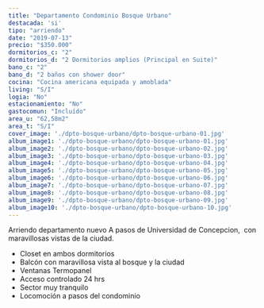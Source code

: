 ```yaml
---
title: "Departamento Condominio Bosque Urbano"
destacada: 'si'
tipo: "arriendo"
date: "2019-07-13"
precio: "$350.000"
dormitorios_c: "2"
dormitorios_d: "2 Dormitorios amplios (Principal en Suite)"
bano_c: "2"
bano_d: "2 baños con shower door"
cocina: "Cocina americana equipada y amoblada"
living: "S/I"
logia: "No"
estacionamiento: "No"
gastocomun: "Incluído"
area_u: "62,58m2"
area_t: "S/I"
cover_image: './dpto-bosque-urbano/dpto-bosque-urbano-01.jpg'
album_image1: './dpto-bosque-urbano/dpto-bosque-urbano-01.jpg'
album_image2: './dpto-bosque-urbano/dpto-bosque-urbano-02.jpg'
album_image3: './dpto-bosque-urbano/dpto-bosque-urbano-03.jpg'
album_image4: './dpto-bosque-urbano/dpto-bosque-urbano-04.jpg'
album_image5: './dpto-bosque-urbano/dpto-bosque-urbano-05.jpg'
album_image6: './dpto-bosque-urbano/dpto-bosque-urbano-06.jpg'
album_image7: './dpto-bosque-urbano/dpto-bosque-urbano-07.jpg'
album_image8: './dpto-bosque-urbano/dpto-bosque-urbano-08.jpg'
album_image9: './dpto-bosque-urbano/dpto-bosque-urbano-09.jpg'
album_image10: './dpto-bosque-urbano/dpto-bosque-urbano-10.jpg'
---
```


Arriendo departamento nuevo
A pasos de Universidad de Concepcion, 
con maravillosas vistas de la ciudad.

* Closet en ambos dormitorios
* Balcón con maravillosa vista al bosque y la ciudad
* Ventanas Termopanel
* Acceso controlado 24 hrs
* Sector muy tranquilo
* Locomoción a pasos del condominio

